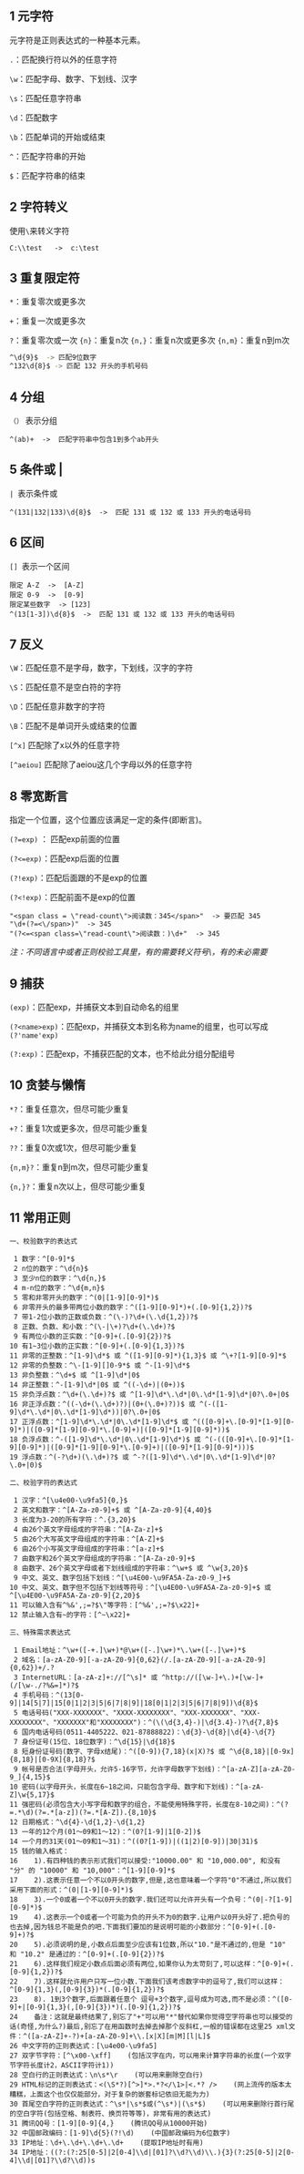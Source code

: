 ## 1 元字符

元字符是正则表达式的一种基本元素。

`.`：匹配换行符以外的任意字符

`\w`：匹配字母、数字、下划线、汉字

`\s`：匹配任意字符串

`\d`：匹配数字

`\b`：匹配单词的开始或结束

`^`：匹配字符串的开始

`$`：匹配字符串的结束

## 2 字符转义

使用` \ `来转义字符

```shell
C:\\test   ->  c:\test
```

## 3 重复限定符

`*`：重复零次或更多次

`+`：重复一次或更多次

`?`：重复零次或一次
`{n}`：重复n次
`{n,}`：重复n次或更多次
`{n,m}`：重复n到m次

```bash
^\d{9}$  -> 匹配9位数字
^132\d{8}$ -> 匹配 132 开头的手机号码
```

## 4 分组

`（）` 表示分组

```shell
^(ab)+  ->  匹配字符串中包含1到多个ab开头
```

## 5 条件或 |

`| `表示条件或

```shell
^(131|132|133)\d{8}$  ->  匹配 131 或 132 或 133 开头的电话号码
```

## 6 区间

`[] `表示一个区间

```shell
限定 A-Z  ->  [A-Z]
限定 0-9  ->  [0-9]
限定某些数字  -> [123]
^(13[1-3])\d{8}$  ->  匹配 131 或 132 或 133 开头的电话号码
```

## 7 反义

`\W`：匹配任意不是字母，数字，下划线，汉字的字符

`\S`：匹配任意不是空白符的字符

`\D`：匹配任意非数字的字符

`\B`：匹配不是单词开头或结束的位置

`[^x]`	匹配除了x以外的任意字符

`[^aeiou]`	匹配除了aeiou这几个字母以外的任意字符

## 8 零宽断言

指定一个位置，这个位置应该满足一定的条件(即断言)。

`(?=exp)` ： 匹配exp前面的位置

`(?<=exp)`：匹配exp后面的位置

`(?!exp)`：匹配后面跟的不是exp的位置

`(?<!exp)`：匹配前面不是exp的位置

```shell
"<span class = \"read-count\">阅读数：345</span>"  -> 要匹配 345
"\d+(?=<\/span>)"  -> 345
"(?<=<span class=\"read-count\">阅读数：)\d+"  -> 345
```

*注：不同语言中或者正则校验工具里，有的需要转义符号\，有的未必需要*

## 9 捕获

`(exp)`：匹配exp，并捕获文本到自动命名的组里

`(?<name>exp)`：匹配exp，并捕获文本到名称为name的组里，也可以写成`(?'name'exp)`

`(?:exp)`：匹配exp，不捕获匹配的文本，也不给此分组分配组号

## 10 贪婪与懒惰

`*?`：重复任意次，但尽可能少重复

`+?`：重复1次或更多次，但尽可能少重复

`??`：重复0次或1次，但尽可能少重复

`{n,m}?`：重复n到m次，但尽可能少重复

`{n,}?`：重复n次以上，但尽可能少重复

## 11 常用正则

```shell
一、校验数字的表达式
  
 1 数字：^[0-9]*$ 
 2 n位的数字：^\d{n}$ 
 3 至少n位的数字：^\d{n,}$ 
 4 m-n位的数字：^\d{m,n}$ 
 5 零和非零开头的数字：^(0|[1-9][0-9]*)$ 
 6 非零开头的最多带两位小数的数字：^([1-9][0-9]*)+(.[0-9]{1,2})?$ 
 7 带1-2位小数的正数或负数：^(\-)?\d+(\.\d{1,2})?$ 
 8 正数、负数、和小数：^(\-|\+)?\d+(\.\d+)?$ 
 9 有两位小数的正实数：^[0-9]+(.[0-9]{2})?$
10 有1~3位小数的正实数：^[0-9]+(.[0-9]{1,3})?$
11 非零的正整数：^[1-9]\d*$ 或 ^([1-9][0-9]*){1,3}$ 或 ^\+?[1-9][0-9]*$
12 非零的负整数：^\-[1-9][]0-9*$ 或 ^-[1-9]\d*$
13 非负整数：^\d+$ 或 ^[1-9]\d*|0$
14 非正整数：^-[1-9]\d*|0$ 或 ^((-\d+)|(0+))$
15 非负浮点数：^\d+(\.\d+)?$ 或 ^[1-9]\d*\.\d*|0\.\d*[1-9]\d*|0?\.0+|0$
16 非正浮点数：^((-\d+(\.\d+)?)|(0+(\.0+)?))$ 或 ^(-([1-9]\d*\.\d*|0\.\d*[1-9]\d*))|0?\.0+|0$
17 正浮点数：^[1-9]\d*\.\d*|0\.\d*[1-9]\d*$ 或 ^(([0-9]+\.[0-9]*[1-9][0-9]*)|([0-9]*[1-9][0-9]*\.[0-9]+)|([0-9]*[1-9][0-9]*))$
18 负浮点数：^-([1-9]\d*\.\d*|0\.\d*[1-9]\d*)$ 或 ^(-(([0-9]+\.[0-9]*[1-9][0-9]*)|([0-9]*[1-9][0-9]*\.[0-9]+)|([0-9]*[1-9][0-9]*)))$
19 浮点数：^(-?\d+)(\.\d+)?$ 或 ^-?([1-9]\d*\.\d*|0\.\d*[1-9]\d*|0?\.0+|0)$
 
二、校验字符的表达式
 
 1 汉字：^[\u4e00-\u9fa5]{0,}$ 
 2 英文和数字：^[A-Za-z0-9]+$ 或 ^[A-Za-z0-9]{4,40}$ 
 3 长度为3-20的所有字符：^.{3,20}$ 
 4 由26个英文字母组成的字符串：^[A-Za-z]+$ 
 5 由26个大写英文字母组成的字符串：^[A-Z]+$ 
 6 由26个小写英文字母组成的字符串：^[a-z]+$ 
 7 由数字和26个英文字母组成的字符串：^[A-Za-z0-9]+$ 
 8 由数字、26个英文字母或者下划线组成的字符串：^\w+$ 或 ^\w{3,20}$ 
 9 中文、英文、数字包括下划线：^[\u4E00-\u9FA5A-Za-z0-9_]+$
10 中文、英文、数字但不包括下划线等符号：^[\u4E00-\u9FA5A-Za-z0-9]+$ 或 ^[\u4E00-\u9FA5A-Za-z0-9]{2,20}$
11 可以输入含有^%&',;=?$\"等字符：[^%&',;=?$\x22]+
12 禁止输入含有~的字符：[^~\x22]+
 
三、特殊需求表达式
 
 1 Email地址：^\w+([-+.]\w+)*@\w+([-.]\w+)*\.\w+([-.]\w+)*$ 
 2 域名：[a-zA-Z0-9][-a-zA-Z0-9]{0,62}(/.[a-zA-Z0-9][-a-zA-Z0-9]{0,62})+/.? 
 3 InternetURL：[a-zA-z]+://[^\s]* 或 ^http://([\w-]+\.)+[\w-]+(/[\w-./?%&=]*)?$ 
 4 手机号码：^(13[0-9]|14[5|7]|15[0|1|2|3|5|6|7|8|9]|18[0|1|2|3|5|6|7|8|9])\d{8}$ 
 5 电话号码("XXX-XXXXXXX"、"XXXX-XXXXXXXX"、"XXX-XXXXXXX"、"XXX-XXXXXXXX"、"XXXXXXX"和"XXXXXXXX")：^(\(\d{3,4}-)|\d{3.4}-)?\d{7,8}$  
 6 国内电话号码(0511-4405222、021-87888822)：\d{3}-\d{8}|\d{4}-\d{7} 
 7 身份证号(15位、18位数字)：^\d{15}|\d{18}$ 
 8 短身份证号码(数字、字母x结尾)：^([0-9]){7,18}(x|X)?$ 或 ^\d{8,18}|[0-9x]{8,18}|[0-9X]{8,18}?$ 
 9 帐号是否合法(字母开头，允许5-16字节，允许字母数字下划线)：^[a-zA-Z][a-zA-Z0-9_]{4,15}$
10 密码(以字母开头，长度在6~18之间，只能包含字母、数字和下划线)：^[a-zA-Z]\w{5,17}$
11 强密码(必须包含大小写字母和数字的组合，不能使用特殊字符，长度在8-10之间)：^(?=.*\d)(?=.*[a-z])(?=.*[A-Z]).{8,10}$  
12 日期格式：^\d{4}-\d{1,2}-\d{1,2}
13 一年的12个月(01～09和1～12)：^(0?[1-9]|1[0-2])$
14 一个月的31天(01～09和1～31)：^((0?[1-9])|((1|2)[0-9])|30|31)$ 
15 钱的输入格式：
16    1).有四种钱的表示形式我们可以接受:"10000.00" 和 "10,000.00", 和没有 "分" 的 "10000" 和 "10,000"：^[1-9][0-9]*$ 
17    2).这表示任意一个不以0开头的数字,但是,这也意味着一个字符"0"不通过,所以我们采用下面的形式：^(0|[1-9][0-9]*)$ 
18    3).一个0或者一个不以0开头的数字.我们还可以允许开头有一个负号：^(0|-?[1-9][0-9]*)$ 
19    4).这表示一个0或者一个可能为负的开头不为0的数字.让用户以0开头好了.把负号的也去掉,因为钱总不能是负的吧.下面我们要加的是说明可能的小数部分：^[0-9]+(.[0-9]+)?$ 
20    5).必须说明的是,小数点后面至少应该有1位数,所以"10."是不通过的,但是 "10" 和 "10.2" 是通过的：^[0-9]+(.[0-9]{2})?$ 
21    6).这样我们规定小数点后面必须有两位,如果你认为太苛刻了,可以这样：^[0-9]+(.[0-9]{1,2})?$ 
22    7).这样就允许用户只写一位小数.下面我们该考虑数字中的逗号了,我们可以这样：^[0-9]{1,3}(,[0-9]{3})*(.[0-9]{1,2})?$ 
23    8). 1到3个数字,后面跟着任意个 逗号+3个数字,逗号成为可选,而不是必须：^([0-9]+|[0-9]{1,3}(,[0-9]{3})*)(.[0-9]{1,2})?$ 
24    备注：这就是最终结果了,别忘了"+"可以用"*"替代如果你觉得空字符串也可以接受的话(奇怪,为什么?)最后,别忘了在用函数时去掉去掉那个反斜杠,一般的错误都在这里25 xml文件：^([a-zA-Z]+-?)+[a-zA-Z0-9]+\\.[x|X][m|M][l|L]$
26 中文字符的正则表达式：[\u4e00-\u9fa5]
27 双字节字符：[^\x00-\xff]    (包括汉字在内，可以用来计算字符串的长度(一个双字节字符长度计2，ASCII字符计1))
28 空白行的正则表达式：\n\s*\r    (可以用来删除空白行)
29 HTML标记的正则表达式：<(\S*?)[^>]*>.*?</\1>|<.*? />    (网上流传的版本太糟糕，上面这个也仅仅能部分，对于复杂的嵌套标记依旧无能为力)
30 首尾空白字符的正则表达式：^\s*|\s*$或(^\s*)|(\s*$)    (可以用来删除行首行尾的空白字符(包括空格、制表符、换页符等等)，非常有用的表达式)
31 腾讯QQ号：[1-9][0-9]{4,}    (腾讯QQ号从10000开始)
32 中国邮政编码：[1-9]\d{5}(?!\d)    (中国邮政编码为6位数字)
33 IP地址：\d+\.\d+\.\d+\.\d+    (提取IP地址时有用)
34 IP地址：((?:(?:25[0-5]|2[0-4]\\d|[01]?\\d?\\d)\\.){3}(?:25[0-5]|2[0-4]\\d|[01]?\\d?\\d))s
```

